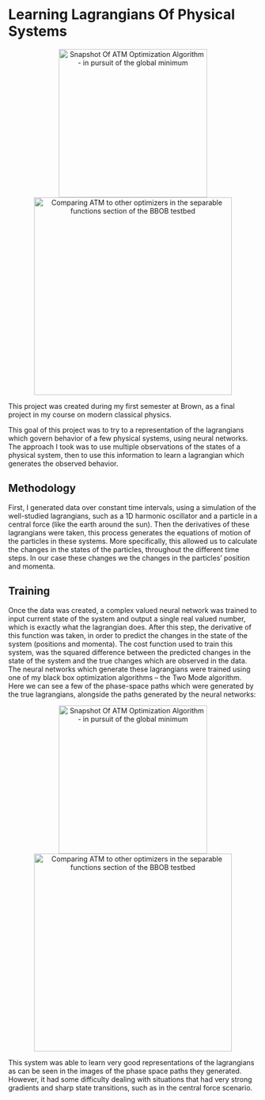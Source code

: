 # Learning Lagrangians Of Physical Systems





<p align="center">
   <img src=https://github.com/BjBodner/Portfolio/blob/master/Machine_Learning_and_Optimization_Projects/Learning_Lagrangians_Of_Physical_Systems/All_Together.png width="300" title="Snapshot Of ATM Optimization Algorithm - in pursuit of the global minimum">
   <img src=https://github.com/BjBodner/Portfolio/blob/master/Machine_Learning_and_Optimization_Projects/Learning_Lagrangians_Of_Physical_Systems/Minibatch_Cost_Function_For_NN_Lagrangian_SHO.png width="400" title="Comparing ATM to other optimizers in the separable functions section of the BBOB testbed">
  
  
  
This project was created during my first semester at Brown, as a final project in my course on modern classical physics.

This goal of this project was to try to a representation of the lagrangians which govern behavior of a 
few physical systems, using neural networks.  The approach I took was to use multiple observations of the states of a physical system, then to use this information to learn a lagrangian which generates the observed behavior. 

## Methodology
First, I generated data over constant time intervals, using a simulation of the well-studied lagrangians, such as a 1D harmonic oscillator and a particle in a central force (like the earth around the sun). Then the derivatives of these lagrangians were taken, this process generates the equations of motion of the particles in these systems. More specifically, this allowed us to calculate the changes in the states of the particles, throughout the different time steps.  In our case these changes we the changes in the particles’ position and momenta.

## Training
Once the data was created, a complex valued neural network was trained to input current state of the system and output a single real valued number, which is exactly what the lagrangian does. 
After this step, the derivative of this function was taken, in order to predict the changes in the state
of the system (positions and momenta). The cost function used to train this system, was the 
squared difference between the predicted changes in the state of the system and the true changes which are observed in the data.
The neural networks which generate these lagrangians were trained using one of my black box optimization algorithms – the Two Mode algorithm. 
Here we can see a few of the phase-space paths which were generated by the true lagrangians, alongside the paths generated by the neural networks:

<p align="center">
   <img src=https://github.com/BjBodner/Portfolio/blob/master/Machine_Learning_and_Optimization_Projects/Learning_Lagrangians_Of_Physical_Systems/Lagrangian_NN_Results.png width="300" title="Snapshot Of ATM Optimization Algorithm - in pursuit of the global minimum">
   <img src=https://github.com/BjBodner/Portfolio/blob/master/Machine_Learning_and_Optimization_Projects/Learning_Lagrangians_Of_Physical_Systems/SHO_Lagrangian_Learning2.png width="400" title="Comparing ATM to other optimizers in the separable functions section of the BBOB testbed">
  
  
  
  




This system was able to learn very good representations of the lagrangians as can be seen in the images
of the phase space paths they generated. However, it had some difficulty dealing with 
situations that had very strong gradients and sharp state transitions, such as in the central force scenario.

